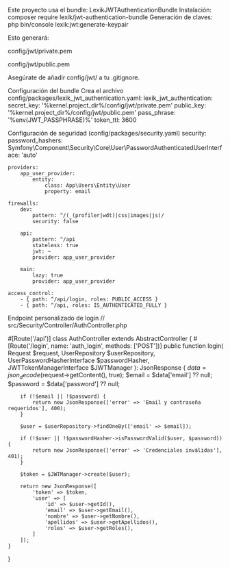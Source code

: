 Este proyecto usa el bundle: LexikJWTAuthenticationBundle
Instalación:
composer require lexik/jwt-authentication-bundle
Generación de claves:
php bin/console lexik:jwt:generate-keypair

Esto generará:

config/jwt/private.pem

config/jwt/public.pem

Asegúrate de añadir config/jwt/ a tu .gitignore.

Configuración del bundle
Crea el archivo config/packages/lexik_jwt_authentication.yaml:
lexik_jwt_authentication:
    secret_key: '%kernel.project_dir%/config/jwt/private.pem'
    public_key: '%kernel.project_dir%/config/jwt/public.pem'
    pass_phrase: '%env(JWT_PASSPHRASE)%'
    token_ttl: 3600

Configuración de seguridad (config/packages/security.yaml)
security:
    password_hashers:
        Symfony\Component\Security\Core\User\PasswordAuthenticatedUserInterface: 'auto'

    providers:
        app_user_provider:
            entity:
                class: App\Users\Entity\User
                property: email

    firewalls:
        dev:
            pattern: ^/(_(profiler|wdt)|css|images|js)/
            security: false

        api:
            pattern: ^/api
            stateless: true
            jwt: ~
            provider: app_user_provider

        main:
            lazy: true
            provider: app_user_provider

    access_control:
        - { path: ^/api/login, roles: PUBLIC_ACCESS }
        - { path: ^/api, roles: IS_AUTHENTICATED_FULLY }

Endpoint personalizado de login
// src/Security/Controller/AuthController.php

#[Route('/api')]
class AuthController extends AbstractController
{
    #[Route('/login', name: 'auth_login', methods: ['POST'])]
    public function login(
        Request $request,
        UserRepository $userRepository,
        UserPasswordHasherInterface $passwordHasher,
        JWTTokenManagerInterface $JWTManager
    ): JsonResponse {
        $data = json_decode($request->getContent(), true);
        $email = $data['email'] ?? null;
        $password = $data['password'] ?? null;

        if (!$email || !$password) {
            return new JsonResponse(['error' => 'Email y contraseña requeridos'], 400);
        }

        $user = $userRepository->findOneBy(['email' => $email]);

        if (!$user || !$passwordHasher->isPasswordValid($user, $password)) {
            return new JsonResponse(['error' => 'Credenciales inválidas'], 401);
        }

        $token = $JWTManager->create($user);

        return new JsonResponse([
            'token' => $token,
            'user' => [
                'id' => $user->getId(),
                'email' => $user->getEmail(),
                'nombre' => $user->getNombre(),
                'apellidos' => $user->getApellidos(),
                'roles' => $user->getRoles(),
            ]
        ]);
    }
}
